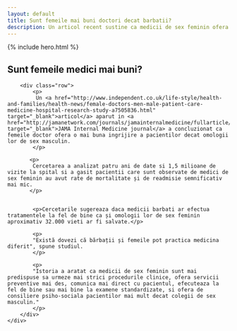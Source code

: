 ```yaml
---
layout: default
title: Sunt femeile mai buni doctori decat barbatii?
description: Un articol recent sustine ca medicii de sex feminin ofera o mai buna ingrijire a pacientilor.
---
```



<!-- Start Hero -->

{% include hero.html %}

<!-- End Hero -->


<!-- Start About -->
<div class="about">
    <div class="container-fluid">
        <h2 class="section-title">Sunt femeile medici mai buni?</h2>
        
        <div class="row">
            <p>
             Un <a href="http://www.independent.co.uk/life-style/health-and-families/health-news/female-doctors-men-male-patient-care-medicine-hospital-research-study-a7505836.html" target="_blank">articol</a> aparut in <a href="http://jamanetwork.com/journals/jamainternalmedicine/fullarticle/2593255" target="_blank">JAMA Internal Medicine journal</a> a concluzionat ca femeile doctor ofera o mai buna ingrijire a pacientilor decat omologii lor de sex masculin.
            </p>
           
           <p>
            Cercetarea a analizat patru ani de date si 1,5 milioane de vizite la spital si a gasit pacientii care sunt observate de medici de sex feminin au avut rate de mortalitate și de readmisie semnificativ mai mic.
           </p>


            <p>Cercetarile sugereaza daca medicii barbati ar efectua tratamentele la fel de bine ca și omologii lor de sex feminin aproximativ 32.000 vieti ar fi salvate.</p>
            
            <p>
            "Există dovezi că bărbații și femeile pot practica medicina diferit", spune studiul.
            </p>
            
            <p>
            "Istoria a aratat ca medicii de sex feminin sunt mai predispuse sa urmeze mai strici procedurile clinice, ofera servicii preventive mai des, comunica mai direct cu pacientul, efecuteaza la fel de bine sau mai bine la examene standardizate, si ofera de consiliere psiho-sociala pacientilor mai mult decat colegii de sex masculin."
            </p>
        </div>
    </div>  
</div>
        








